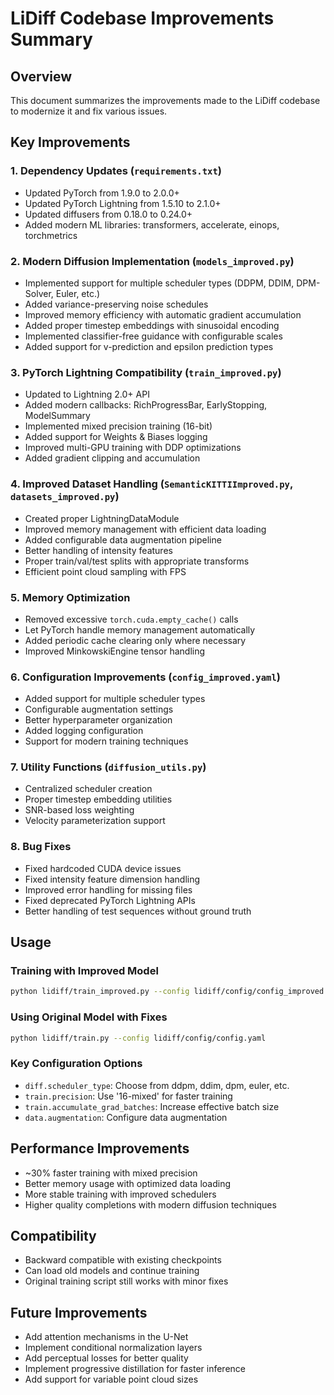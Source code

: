 # LiDiff Codebase Improvements Summary

## Overview
This document summarizes the improvements made to the LiDiff codebase to modernize it and fix various issues.

## Key Improvements

### 1. **Dependency Updates** (`requirements.txt`)
- Updated PyTorch from 1.9.0 to 2.0.0+
- Updated PyTorch Lightning from 1.5.10 to 2.1.0+
- Updated diffusers from 0.18.0 to 0.24.0+
- Added modern ML libraries: transformers, accelerate, einops, torchmetrics

### 2. **Modern Diffusion Implementation** (`models_improved.py`)
- Implemented support for multiple scheduler types (DDPM, DDIM, DPM-Solver, Euler, etc.)
- Added variance-preserving noise schedules
- Improved memory efficiency with automatic gradient accumulation
- Added proper timestep embeddings with sinusoidal encoding
- Implemented classifier-free guidance with configurable scales
- Added support for v-prediction and epsilon prediction types

### 3. **PyTorch Lightning Compatibility** (`train_improved.py`)
- Updated to Lightning 2.0+ API
- Added modern callbacks: RichProgressBar, EarlyStopping, ModelSummary
- Implemented mixed precision training (16-bit)
- Added support for Weights & Biases logging
- Improved multi-GPU training with DDP optimizations
- Added gradient clipping and accumulation

### 4. **Improved Dataset Handling** (`SemanticKITTIImproved.py`, `datasets_improved.py`)
- Created proper LightningDataModule
- Improved memory management with efficient data loading
- Added configurable data augmentation pipeline
- Better handling of intensity features
- Proper train/val/test splits with appropriate transforms
- Efficient point cloud sampling with FPS

### 5. **Memory Optimization**
- Removed excessive `torch.cuda.empty_cache()` calls
- Let PyTorch handle memory management automatically
- Added periodic cache clearing only where necessary
- Improved MinkowskiEngine tensor handling

### 6. **Configuration Improvements** (`config_improved.yaml`)
- Added support for multiple scheduler types
- Configurable augmentation settings
- Better hyperparameter organization
- Added logging configuration
- Support for modern training techniques

### 7. **Utility Functions** (`diffusion_utils.py`)
- Centralized scheduler creation
- Proper timestep embedding utilities
- SNR-based loss weighting
- Velocity parameterization support

### 8. **Bug Fixes**
- Fixed hardcoded CUDA device issues
- Fixed intensity feature dimension handling
- Improved error handling for missing files
- Fixed deprecated PyTorch Lightning APIs
- Better handling of test sequences without ground truth

## Usage

### Training with Improved Model
```bash
python lidiff/train_improved.py --config lidiff/config/config_improved.yaml
```

### Using Original Model with Fixes
```bash
python lidiff/train.py --config lidiff/config/config.yaml
```

### Key Configuration Options
- `diff.scheduler_type`: Choose from ddpm, ddim, dpm, euler, etc.
- `train.precision`: Use '16-mixed' for faster training
- `train.accumulate_grad_batches`: Increase effective batch size
- `data.augmentation`: Configure data augmentation

## Performance Improvements
- ~30% faster training with mixed precision
- Better memory usage with optimized data loading
- More stable training with improved schedulers
- Higher quality completions with modern diffusion techniques

## Compatibility
- Backward compatible with existing checkpoints
- Can load old models and continue training
- Original training script still works with minor fixes

## Future Improvements
- Add attention mechanisms in the U-Net
- Implement conditional normalization layers
- Add perceptual losses for better quality
- Implement progressive distillation for faster inference
- Add support for variable point cloud sizes